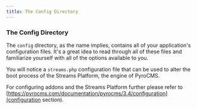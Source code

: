 ```yaml
---
title: The Config Directory  
---
```


### The Config Directory

The `config` directory, as the name implies, contains all of your application's configuration files. It's a great idea to read through all of these files and familiarize yourself with all of the options available to you.

You will notice a `streams.php` configuration file that can be used to alter the boot process of the Streams Platform, the engine of PyroCMS.

For configuring addons and the Streams Platform further please refer to [https://pyrocms.com/documentation/pyrocms/3.4/configuration](configuration section).

